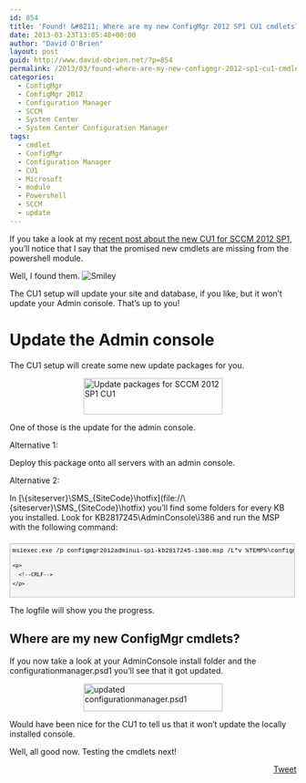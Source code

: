 ```yaml
---
id: 854
title: 'Found! &#8211; Where are my new ConfigMgr 2012 SP1 CU1 cmdlets?'
date: 2013-03-23T13:05:48+00:00
author: "David O'Brien"
layout: post
guid: http://www.david-obrien.net/?p=854
permalink: /2013/03/found-where-are-my-new-configmgr-2012-sp1-cu1-cmdlets/
categories:
  - ConfigMgr
  - ConfigMgr 2012
  - Configuration Manager
  - SCCM
  - System Center
  - System Center Configuration Manager
tags:
  - cmdlet
  - ConfigMgr
  - Configuration Manager
  - CU1
  - Microsoft
  - module
  - Powershell
  - SCCM
  - update
---
```

If you take a look at my <a href="http://www.david-obrien.net/2013/03/23/cumulative-update-1-for-configuration-manager-2012/" onclick="_gaq.push(['_trackEvent', 'outbound-article', 'http://www.david-obrien.net/2013/03/23/cumulative-update-1-for-configuration-manager-2012/', 'recent post about the new CU1 for SCCM 2012 SP1']);" title="Cumulative Update 1 for Configuration Manager 2012">recent post about the new CU1 for SCCM 2012 SP1</a>, you’ll notice that I say that the promised new cmdlets are missing from the powershell module.

Well, I found them. <img class="img-responsive wlEmoticon wlEmoticon-smile" style="border-style: none;" alt="Smiley" src="http://www.david-obrien.net/wp-content/uploads/2013/03/wlEmoticon-smile.png" />

The CU1 setup will update your site and database, if you like, but it won’t update your Admin console. That’s up to you!

# Update the Admin console

The CU1 setup will create some new update packages for you.

<a href="http://www.david-obrien.net/wp-content/uploads/2013/03/image23.png" onclick="_gaq.push(['_trackEvent', 'outbound-article', 'http://www.david-obrien.net/wp-content/uploads/2013/03/image23.png', '']);" class="broken_link"><img style="background-image: none; float: none; padding-top: 0px; padding-left: 0px; margin-left: auto; display: block; padding-right: 0px; margin-right: auto; border: 0px;" title="image" alt="Update packages for SCCM 2012 SP1 CU1" src="http://www.david-obrien.net/wp-content/uploads/2013/03/image_thumb23.png" width="244" height="64" border="0" /></a>

One of those is the update for the admin console.

Alternative 1:

Deploy this package onto all servers with an admin console.

Alternative 2:

In [\\{siteserver}\SMS_{SiteCode}\hotfix\](file://\\{siteserver}\SMS_{SiteCode}\hotfix\) you’ll find some folders for every KB you installed. Look for KB2817245\AdminConsole\i386 and run the MSP with the following command:

<div id="codeSnippetWrapper" style="overflow: auto; cursor: text; font-size: 8pt; font-family: 'Courier New', courier, monospace; direction: ltr; text-align: left; margin: 20px 0px 10px; line-height: 12pt; max-height: 200px; width: 97.5%; background-color: #f4f4f4; border: silver 1px solid; padding: 4px;">
  <div id="codeSnippet" style="overflow: visible; font-size: 8pt; font-family: 'Courier New', courier, monospace; color: black; direction: ltr; text-align: left; line-height: 12pt; width: 100%; background-color: #f4f4f4; border-style: none; padding: 0px;">
    <pre style="overflow: visible; font-size: 8pt; font-family: 'Courier New', courier, monospace; color: black; direction: ltr; text-align: left; margin: 0em; line-height: 12pt; width: 100%; background-color: white; border-style: none; padding: 0px;">msiexec.exe /p configmgr2012adminui-sp1-kb2817245-i386.msp /L*v %TEMP%\configmgr2012adminui-sp1-kb2817245-i386.msp.LOG /q REINSTALL=ALL REINSTALLMODE=mous</pre>
    
    <p>
      <!--CRLF-->
    </p>
  </div>
</div>

The logfile will show you the progress.

## Where are my new ConfigMgr cmdlets?

If you now take a look at your AdminConsole install folder and the configurationmanager.psd1 you’ll see that it got updated.

<a href="http://www.david-obrien.net/wp-content/uploads/2013/03/image24.png" onclick="_gaq.push(['_trackEvent', 'outbound-article', 'http://www.david-obrien.net/wp-content/uploads/2013/03/image24.png', '']);" class="broken_link"><img style="background-image: none; float: none; padding-top: 0px; padding-left: 0px; margin-left: auto; display: block; padding-right: 0px; margin-right: auto; border: 0px;" title="image" alt="updated configurationmanager.psd1" src="http://www.david-obrien.net/wp-content/uploads/2013/03/image_thumb24.png" width="244" height="49" border="0" /></a>

Would have been nice for the CU1 to tell us that it won’t update the locally installed console.

Well, all good now. Testing the cmdlets next! 

<div style="float: right; margin-left: 10px;">
  <a href="https://twitter.com/share" onclick="_gaq.push(['_trackEvent', 'outbound-article', 'https://twitter.com/share', 'Tweet']);" class="twitter-share-button" data-hashtags="cmdlet,ConfigMgr,Configuration+Manager,CU1,Microsoft,module,Powershell,SCCM,update" data-count="vertical" data-url="http://www.david-obrien.net/2013/03/found-where-are-my-new-configmgr-2012-sp1-cu1-cmdlets/">Tweet</a>
</div>

